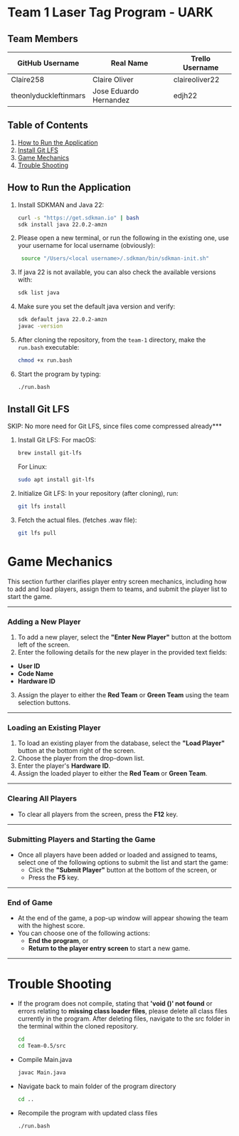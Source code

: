 # Team 1 Laser Tag Program - UARK

## Team Members
| GitHub Username                  | Real Name                | Trello Username   |
|----------------------------------|-------------------------|-------------------|
| Claire258                        | Claire Oliver           | claireoliver22    |
| theonlyduckleftinmars            | Jose Eduardo Hernandez  | edjh22            |

## Table of Contents
1. [How to Run the Application](#how-to-run-the-application)
2. [Install Git LFS](#install-git-lfs)
3. [Game Mechanics](#game-mechanics)
4. [Trouble Shooting](#trouble-shooting)

## How to Run the Application

1. Install SDKMAN and Java 22:
   ```bash
   curl -s "https://get.sdkman.io" | bash
   sdk install java 22.0.2-amzn

2. Please open a new terminal, or run the following in the existing one, use your username for local username (obviously):

   ```bash
    source "/Users/<local username>/.sdkman/bin/sdkman-init.sh"

2. If java 22 is not available, you can also check the available versions with:

   ```bash
   sdk list java

3. Make sure you set the default java version and verify:

   ```bash
   sdk default java 22.0.2-amzn
   javac -version
   
4. After cloning the repository, from the `team-1` directory, make the `run.bash` executable:
   ```bash
   chmod +x run.bash
5. Start the program by typing:
   ```bash
   ./run.bash

## Install Git LFS

SKIP: No more need for Git LFS, since files come compressed already***

1. Install Git LFS:
   For macOS:
   ```bash
   brew install git-lfs
   ```
   For Linux:
   ```bash
   sudo apt install git-lfs
2. Initialize Git LFS: In your repository (after cloning), run:
   ```bash
   git lfs install
3. Fetch the actual files. (fetches .wav file):
   ```bash
   git lfs pull

# Game Mechanics

This section further clarifies player entry screen mechanics, including how to add and load players, assign them to teams, and submit the player list to start the game.

---

### Adding a New Player
1. To add a new player, select the **"Enter New Player"** button at the bottom left of the screen.
2. Enter the following details for the new player in the provided text fields:
  - **User ID**
  - **Code Name**
  - **Hardware ID**
3. Assign the player to either the **Red Team** or **Green Team** using the team selection buttons.

---

### Loading an Existing Player
1. To load an existing player from the database, select the **"Load Player"** button at the bottom right of the screen.
2. Choose the player from the drop-down list.
3. Enter the player's **Hardware ID**.
4. Assign the loaded player to either the **Red Team** or **Green Team**.

---

### Clearing All Players
- To clear all players from the screen, press the **F12** key.

---

### Submitting Players and Starting the Game
- Once all players have been added or loaded and assigned to teams, select one of the following options to submit the list and start the game:
  - Click the **"Submit Player"** button at the bottom of the screen, or
  - Press the **F5** key.

---

### End of Game
- At the end of the game, a pop-up window will appear showing the team with the highest score.
- You can choose one of the following actions:
  - **End the program**, or
  - **Return to the player entry screen** to start a new game.

---
# Trouble Shooting
- If the program does not compile, stating that **'void <init>()' not found** or errors relating to **missing class loader files**, please delete all class files currently in the program. After deleting files, navigate to the src folder in the terminal within the cloned repository.
  ```bash
  cd
  cd Team-0.5/src
- Compile Main.java
  ```bash
  javac Main.java
- Navigate back to main folder of the program directory
  ```bash
  cd ..
- Recompile the program with updated class files
  ```bash
  ./run.bash
